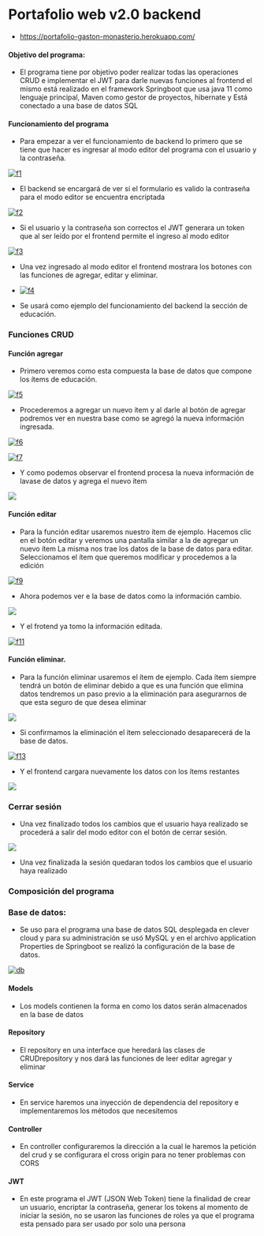 # Portafolio web v2.0 backend
- https://portafolio-gaston-monasterio.herokuapp.com/

#### Objetivo del programa:
- El programa tiene por objetivo poder realizar todas las operaciones CRUD e implementar el JWT para darle nuevas funciones al frontend el mismo está realizado en el framework Springboot que usa java 11 como lenguaje principal, Maven como gestor de proyectos, hibernate y Está conectado a una base de datos SQL

#### Funcionamiento del programa
- Para empezar a ver el funcionamiento de backend lo primero que se tiene que hacer es ingresar al modo editor del programa con el usuario y la contraseña.

[![f1](https://raw.githubusercontent.com/gastonm1998/Portafolio-v2.0-backend-springboot/despliegue/src/main/java/com/backend/portafoliobackend/assets/f1.png "f1")](https://raw.githubusercontent.com/gastonm1998/Portafolio-v2.0-backend-springboot/despliegue/src/main/java/com/backend/portafoliobackend/assets/f1.png "f1")

- El backend se encargará de ver si el formulario es valido la contraseña para el modo editor se encuentra encriptada

[![f2](https://raw.githubusercontent.com/gastonm1998/Portafolio-v2.0-backend-springboot/despliegue/src/main/java/com/backend/portafoliobackend/assets/f2.png "f2")](https://raw.githubusercontent.com/gastonm1998/Portafolio-v2.0-backend-springboot/despliegue/src/main/java/com/backend/portafoliobackend/assets/f2.png "f2")

- Si el usuario y la contraseña son correctos el JWT generara un token que al ser leído por el frontend permite el ingreso al modo editor

[![f3](https://raw.githubusercontent.com/gastonm1998/Portafolio-v2.0-backend-springboot/despliegue/src/main/java/com/backend/portafoliobackend/assets/f3.png "f3")](https://raw.githubusercontent.com/gastonm1998/Portafolio-v2.0-backend-springboot/despliegue/src/main/java/com/backend/portafoliobackend/assets/f3.png "f3")

- Una vez ingresado al modo editor el frontend mostrara los botones con las funciones de agregar, editar y eliminar.

- [![f4](https://raw.githubusercontent.com/gastonm1998/Portafolio-v2.0-backend-springboot/despliegue/src/main/java/com/backend/portafoliobackend/assets/f4.png "f4")](https://raw.githubusercontent.com/gastonm1998/Portafolio-v2.0-backend-springboot/despliegue/src/main/java/com/backend/portafoliobackend/assets/f4.png "f4")

- Se usará como ejemplo del funcionamiento del backend la sección de educación. 

### Funciones CRUD

#### Función agregar
- Primero veremos como esta compuesta la base de datos que compone los ítems de educación.

[![f5](https://raw.githubusercontent.com/gastonm1998/Portafolio-v2.0-backend-springboot/despliegue/src/main/java/com/backend/portafoliobackend/assets/f5.png "f5")](https://raw.githubusercontent.com/gastonm1998/Portafolio-v2.0-backend-springboot/despliegue/src/main/java/com/backend/portafoliobackend/assets/f5.png "f5")


- Procederemos a agregar un nuevo ítem y al darle al botón de agregar podremos ver en nuestra base como se agregó la nueva información ingresada.

[![f6](https://raw.githubusercontent.com/gastonm1998/Portafolio-v2.0-backend-springboot/despliegue/src/main/java/com/backend/portafoliobackend/assets/f6.png "f6")](https://raw.githubusercontent.com/gastonm1998/Portafolio-v2.0-backend-springboot/despliegue/src/main/java/com/backend/portafoliobackend/assets/f6.png "f6")

[![f7](https://raw.githubusercontent.com/gastonm1998/Portafolio-v2.0-backend-springboot/despliegue/src/main/java/com/backend/portafoliobackend/assets/f7.png "f7")](https://raw.githubusercontent.com/gastonm1998/Portafolio-v2.0-backend-springboot/despliegue/src/main/java/com/backend/portafoliobackend/assets/f7.png "f7")

- Y como podemos observar el frontend procesa la nueva información de lavase de datos y agrega el nuevo ítem

[![](https://raw.githubusercontent.com/gastonm1998/Portafolio-v2.0-backend-springboot/despliegue/src/main/java/com/backend/portafoliobackend/assets/f8.png)](https://raw.githubusercontent.com/gastonm1998/Portafolio-v2.0-backend-springboot/despliegue/src/main/java/com/backend/portafoliobackend/assets/f8.png)

#### Función editar

- Para la función editar usaremos nuestro ítem de ejemplo. Hacemos clic en el botón editar y veremos una pantalla similar a la de agregar un nuevo ítem
La misma nos trae los datos de la base de datos para editar. Seleccionamos el ítem que queremos modificar y procedemos a la edición 

[![f9](https://raw.githubusercontent.com/gastonm1998/Portafolio-v2.0-backend-springboot/despliegue/src/main/java/com/backend/portafoliobackend/assets/f9.png "f9")](https://raw.githubusercontent.com/gastonm1998/Portafolio-v2.0-backend-springboot/despliegue/src/main/java/com/backend/portafoliobackend/assets/f9.png "f9")

- Ahora podemos ver e la base de datos como la información cambio.

[![](https://raw.githubusercontent.com/gastonm1998/Portafolio-v2.0-backend-springboot/despliegue/src/main/java/com/backend/portafoliobackend/assets/f10.png)](https://raw.githubusercontent.com/gastonm1998/Portafolio-v2.0-backend-springboot/despliegue/src/main/java/com/backend/portafoliobackend/assets/f10.png)

- Y el frotend ya tomo la información editada.

[![f11](https://raw.githubusercontent.com/gastonm1998/Portafolio-v2.0-backend-springboot/despliegue/src/main/java/com/backend/portafoliobackend/assets/f11.png "f11")](https://raw.githubusercontent.com/gastonm1998/Portafolio-v2.0-backend-springboot/despliegue/src/main/java/com/backend/portafoliobackend/assets/f11.png "f11")

#### Función eliminar.

- Para la función eliminar usaremos el ítem de ejemplo. Cada ítem siempre tendrá un botón de eliminar debido a que es una función que elimina datos tendremos un paso previo a la eliminación para asegurarnos de que esta seguro de que desea eliminar 

[![](https://raw.githubusercontent.com/gastonm1998/Portafolio-v2.0-backend-springboot/despliegue/src/main/java/com/backend/portafoliobackend/assets/f12.png)](https://raw.githubusercontent.com/gastonm1998/Portafolio-v2.0-backend-springboot/despliegue/src/main/java/com/backend/portafoliobackend/assets/f12.png)

- Si confirmamos la eliminación el ítem seleccionado desaparecerá de la base de datos.

[![f13](https://raw.githubusercontent.com/gastonm1998/Portafolio-v2.0-backend-springboot/despliegue/src/main/java/com/backend/portafoliobackend/assets/f13.png "f13")](https://raw.githubusercontent.com/gastonm1998/Portafolio-v2.0-backend-springboot/despliegue/src/main/java/com/backend/portafoliobackend/assets/f13.png "f13")

- Y el frontend cargara nuevamente los datos con los ítems restantes

[![](https://raw.githubusercontent.com/gastonm1998/Portafolio-v2.0-backend-springboot/despliegue/src/main/java/com/backend/portafoliobackend/assets/f14.png)](https://raw.githubusercontent.com/gastonm1998/Portafolio-v2.0-backend-springboot/despliegue/src/main/java/com/backend/portafoliobackend/assets/f14.png)

###   Cerrar sesión

- Una vez finalizado todos los cambios que el usuario haya realizado se procederá a salir del modo editor con el botón de cerrar sesión.

[![](https://raw.githubusercontent.com/gastonm1998/Portafolio-v2.0-backend-springboot/despliegue/src/main/java/com/backend/portafoliobackend/assets/f15.png)](https://raw.githubusercontent.com/gastonm1998/Portafolio-v2.0-backend-springboot/despliegue/src/main/java/com/backend/portafoliobackend/assets/f15.png)

- Una vez finalizada la sesión quedaran todos los cambios que el usuario haya realizado 

### Composición del programa

### Base de datos:

- Se uso para el programa una base de datos SQL desplegada en clever cloud y para su administración se usó MySQL y en el archivo application Properties de Springboot se realizó la configuración de la base de datos.

[![db](https://raw.githubusercontent.com/gastonm1998/Portafolio-v2.0-backend-springboot/despliegue/src/main/java/com/backend/portafoliobackend/assets/db1.png "db")](https://raw.githubusercontent.com/gastonm1998/Portafolio-v2.0-backend-springboot/despliegue/src/main/java/com/backend/portafoliobackend/assets/db1.png "db")

#### Models 

- Los models contienen la forma en como los datos serán almacenados en la base de datos

####  Repository

- El repository en una interface que heredará las clases de CRUDrepository y nos dará las funciones de leer editar agregar y eliminar

####  Service

- En service haremos una inyección de dependencia del repository e implementaremos los métodos que necesitemos

#### Controller

- En controller configuraremos la dirección a la cual le haremos la petición del crud y se configurara el cross origin para no tener problemas con CORS 

#### JWT

- En este programa el JWT (JSON Web Token) tiene la finalidad de crear un usuario, encriptar la contraseña, generar los tokens al momento de iniciar la sesión, no se usaron las funciones de roles ya que el programa esta pensado para ser usado por solo una persona  
